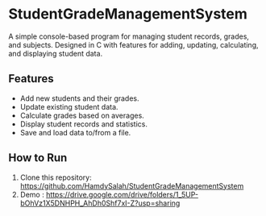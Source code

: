 # StudentGradeManagementSystem
A simple console-based program for managing student records, grades, and subjects. Designed in C with features for adding, updating, calculating, and displaying student data.

## Features
- Add new students and their grades.
- Update existing student data.
- Calculate grades based on averages.
- Display student records and statistics.
- Save and load data to/from a file.

## How to Run
1. Clone this repository: https://github.com/HamdySalah/StudentGradeManagementSystem
2. Demo : https://drive.google.com/drive/folders/1_5UP-bOhVz1X5DNHPH_AhDh0Shf7xI-Z?usp=sharing
